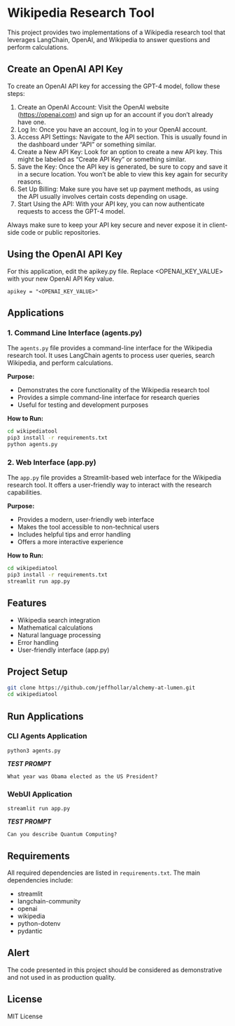 # Wikipedia Research Tool

This project provides two implementations of a Wikipedia research tool that leverages LangChain, OpenAI, and Wikipedia to answer questions and perform calculations.

## Create an OpenAI API Key 
To create an OpenAI API key for accessing the GPT-4 model, follow these steps:

1. Create an OpenAI Account: Visit the OpenAI website (https://openai.com) and sign up for an account if you don’t already have one.
1. Log In: Once you have an account, log in to your OpenAI account.
1. Access API Settings: Navigate to the API section. This is usually found in the dashboard under “API” or something similar.
1. Create a New API Key: Look for an option to create a new API key. This might be labeled as “Create API Key” or something similar.
1. Save the Key: Once the API key is generated, be sure to copy and save it in a secure location. You won’t be able to view this key again for security reasons.
1. Set Up Billing: Make sure you have set up payment methods, as using the API usually involves certain costs depending on usage.
1. Start Using the API: With your API key, you can now authenticate requests to access the GPT-4 model.

Always make sure to keep your API key secure and never expose it in client-side code or public repositories.

## Using the OpenAI API Key
For this application, edit the apikey.py file. Replace <OPENAI_KEY_VALUE> with your new OpenAI API Key value.

```
apikey = "<OPENAI_KEY_VALUE>"
```


## Applications

### 1. Command Line Interface (agents.py)
The `agents.py` file provides a command-line interface for the Wikipedia research tool. It uses LangChain agents to process user queries, search Wikipedia, and perform calculations.

**Purpose:**
- Demonstrates the core functionality of the Wikipedia research tool
- Provides a simple command-line interface for research queries
- Useful for testing and development purposes

**How to Run:**

```bash
cd wikipediatool
pip3 install -r requirements.txt
python agents.py
```

### 2. Web Interface (app.py)
The `app.py` file provides a Streamlit-based web interface for the Wikipedia research tool. It offers a user-friendly way to interact with the research capabilities.

**Purpose:**
- Provides a modern, user-friendly web interface
- Makes the tool accessible to non-technical users
- Includes helpful tips and error handling
- Offers a more interactive experience

**How to Run:**

```bash
cd wikipediatool
pip3 install -r requirements.txt
streamlit run app.py
```

## Features
- Wikipedia search integration
- Mathematical calculations
- Natural language processing
- Error handling
- User-friendly interface (app.py)

## Project Setup
```bash
git clone https://github.com/jeffhollar/alchemy-at-lumen.git
cd wikipediatool
```

## Run Applications

### CLI Agents Application

```
python3 agents.py
```
***TEST PROMPT***

```
What year was Obama elected as the US President?
```

### WebUI Application

```
streamlit run app.py
```
***TEST PROMPT***

```
Can you describe Quantum Computing?
```

## Requirements
All required dependencies are listed in `requirements.txt`. The main dependencies include:
- streamlit
- langchain-community
- openai
- wikipedia
- python-dotenv
- pydantic 

## Alert 

The code presented in this project should be considered as demonstrative and not used in as production quality.

## License

MIT License